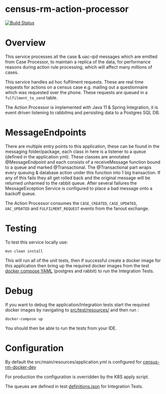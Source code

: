 # census-rm-action-processor

[![Build Status](https://travis-ci.com/ONSdigital/census-rm-action-processor.svg?branch=master)](https://travis-ci.com/ONSdigital/census-rm-action-processor)

# Overview
This service processes all the case & uac-qid messages which are emitted from Case Processor, to maintain a replica of the data, for performance reasons during action rule processing, which will affect many millions of cases.

This service handles ad hoc fulfilment requests. These are real time requests for actions on a census case e.g. mailing out a questionnaire which was requested over the phone. These requests are queued in a `fulfilment_to_send` table.

The Action Processor is implemented with Java 11 & Spring Integration, it is event driven listening to rabbitmq and persisting data to a Postgres SQL DB.


#  MessageEndpoints

There are multiple entry points to this application, these can be found in the messaging folder/package, each 
class in here is a listener to a queue (defined in the application yml).  These classes are annotated 
@MessageEndpoint and each consists of a receiveMessage function bound to a queue and marked @Transactional.  The 
 @Transactional part wraps every queuing & database action under this function into 1 big transaction.  If any of this 
fails they all get rolled back and the original message will be returned unharmed to the rabbit queue.  After several
failures the MessageException Service is configured to place a bad message onto a backoff queue.

The Action Processor consumes the `CASE_CREATED`, `CASE_UPDATED`, `UAC_UPDATED` and `FULFILMENT_REQUEST` events from the fanout exchange.


# Testing

To test this service locally use:

```shell-script
mvn clean install
```   
This will run all of the unit tests, then if successful create a docker image for this application 
then bring up the required docker images from the test [docker compose YAML](src/test/resources/docker-compose.yml) (postgres and rabbit)
to run the Integration Tests.

# Debug    
 If you want to debug the application/Integration tests start the required docker images by navigating 
 to [src/test/resources/](src/test/resources/) and then run :
 
```shell-script
docker-compose up
```

You should then be able to run the tests from your IDE.

# Configuration
By default the src/main/resources/application.yml is configured for 
[census-rm-docker-dev](https://github.com/ONSdigital/census-rm-docker-dev)

For production the configuration is overridden by the K8S apply script.

The queues are defined in test [definitions.json](src/test/resources/definitions.json) for Integration Tests.
